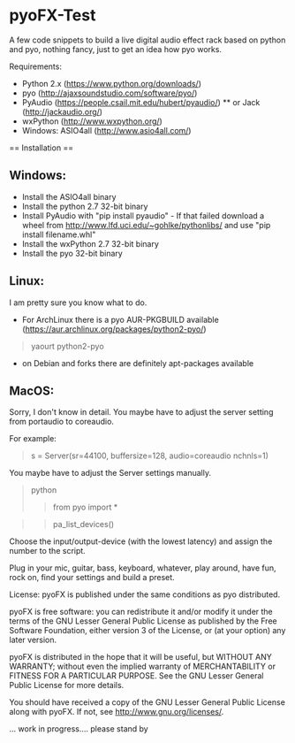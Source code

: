 # pyoFX-Test

A few code snippets to build a live digital audio effect rack based on python and pyo, nothing fancy, just to get an idea how pyo works.

Requirements:
* Python 2.x (https://www.python.org/downloads/)
* pyo (http://ajaxsoundstudio.com/software/pyo/)
* PyAudio (https://people.csail.mit.edu/hubert/pyaudio/)
** or Jack (http://jackaudio.org/)
* wxPython (http://www.wxpython.org/)
* Windows: ASIO4all (http://www.asio4all.com/)



== Installation ==

Windows:
---------
* Install the ASIO4all binary
* Install the python 2.7 32-bit binary
* Install PyAudio with "pip install pyaudio" - If that failed download a wheel from http://www.lfd.uci.edu/~gohlke/pythonlibs/ and use "pip install filename.whl"
* Install the wxPython 2.7 32-bit binary
* Install the pyo 32-bit binary

Linux:
---------
I am pretty sure you know what to do. 
* For ArchLinux there is a pyo AUR-PKGBUILD available (https://aur.archlinux.org/packages/python2-pyo/) 
> yaourt python2-pyo

* on Debian and forks there are definitely apt-packages available


MacOS:
----------
Sorry, I don't know in detail. You maybe have to adjust the server setting from portaudio to coreaudio.

For example:
> s = Server(sr=44100, buffersize=128, audio=coreaudio nchnls=1)



 
You maybe have to adjust the Server settings manually.

>python
>> from pyo import *

>> pa_list_devices()

Choose the input/output-device (with the lowest latency) and assign the number to the script.

Plug in your mic, guitar, bass, keyboard, whatever, play around, have fun, rock on, find your settings and build a preset.



License: 
pyoFX is published under the same conditions as pyo distributed.

pyoFX is free software: you can redistribute it and/or modify
it under the terms of the GNU Lesser General Public License as
published by the Free Software Foundation, either version 3 of the
License, or (at your option) any later version.

pyoFX is distributed in the hope that it will be useful,
but WITHOUT ANY WARRANTY; without even the implied warranty of
MERCHANTABILITY or FITNESS FOR A PARTICULAR PURPOSE.  See the
GNU Lesser General Public License for more details.

You should have received a copy of the GNU Lesser General Public
License along with pyoFX.  If not, see <http://www.gnu.org/licenses/>.




... work in progress.... please stand by
